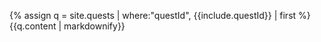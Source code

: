 {% assign q = site.quests | where:"questId", {{include.questId}} | first %}
{{q.content | markdownify}}
